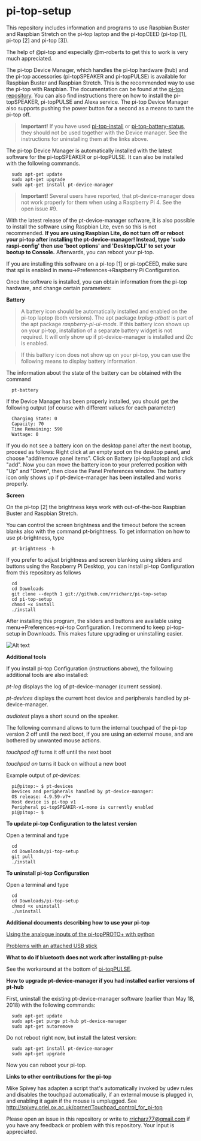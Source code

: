 # pi-top-setup

This repository includes information and programs to use Raspbian Buster and Raspbian Stretch on the pi-top laptop
and the pi-topCEED (pi-top [1], pi-top [2] and pi-top [3]).

The help of @pi-top and especially @m-roberts to get this to work is very much appreciated.

The pi-top Device Manager, which handles the pi-top hardware (hub) and the pi-top accessories
(pi-topSPEAKER and pi-topPULSE) is available for Raspbian Buster and Raspbian Stretch. This is the recommended
way to use the pi-top with Raspbian. The documentation can be found at the
[pi-top repository](http:github.com/pi-top). You can also find instructions there on how to install
the pi-topSPEAKER, pi-topPULSE and Alexa service. The pi-top Device Manager
also supports pushing the power button for a second as a means to turn the pi-top off.

> **Important!**
> If you have used
> [pi-top-install](http:github.com/rricharz/pi-top-install) or
> [pi-top-battery-status](http:github.com/rricharz/pi-top-battery-status),
> they should not be used together with the
> Device manager. See the instructions for uninstalling them at the links above.

The pi-top Device Manager is automatically installed with the latest software for the pi-topSPEAKER or
pi-topPULSE. It can also be installed with the following commands.
 
```
  sudo apt-get update
  sudo apt-get upgrade
  sudo apt-get install pt-device-manager
```
> **Important!**
> Several users have reported, that pt-device-manager does not work
> properly for them when using a Raspberry Pi 4. See the open issue #9.

With the latest release of the pt-device-manager software, it is also possible to install
the software using Raspbian Lite, even so this is not recommended.
**If you are using Raspbian Lite, do not turn off or
reboot your pi-top after installing the pt-device-manager! Instead, type 'sudo raspi-config'
then use 'boot options' and 'Desktop/CLI' to set your bootup to Console.** Afterwards, you
can reboot your pi-top.

If you are installing this software on a pi-top [1] or pi-topCEED, make sure that spi
is enabled in menu->Preferences->Raspberry Pi Configuration.

Once the software is installed, you can obtain information from the pi-top hardware, and change
certain parameters:


**Battery**

>A battery icon
>should be automatically installed and enabled on the pi-top laptop (both versions).
>The apt package *lxplug-ptbatt* is part of the apt package *raspberry-pi-ui-mods*.
>If this battery icon shows up on your pi-top, installation of a separate battery widget
>is not required. It will only show up if pt-device-manager is installed
>and i2c is enabled.

>If this battery icon does not show up on your pi-top, you can use the following means to
>display battery information.

The information about the state of the battery can be obtained with the command

```
  pt-battery
``` 

If the Device Manager has been properly installed, you should get the following output (of course with different values
for each parameter)

```
  Charging State: 0
  Capacity: 70
  Time Remaining: 590
  Wattage: 0
```

If you do not see a battery icon on the desktop panel after the next bootup, proceed as follows:
Right click at an empty spot on the desktop panel, and choose "add/remove panel items". Click on
Battery (pi-top/laptop) and click "add". Now you can move the battery icon to your preferred
position with "Up" and "Down", then close the Panel Preferences window. The battery icon only
shows up if pt-device-manager has been installed and works properly.


**Screen**

On the pi-top [2] the brightness keys work with out-of-the-box Raspbian Buster and Raspbian Stretch.

You can control the screen brightness and the timeout before the screen blanks also with
the command pt-brightness. To get information on how to use pt-brightness, type

```
  pt-brightness -h
``` 

If you prefer to adjust brightness and screen blanking using sliders and buttons using
the Raspberry Pi Desktop, you can install pi-top Configuration from this repository as follows

```
  cd
  cd Downloads
  git clone --depth 1 git://github.com/rricharz/pi-top-setup
  cd pi-top-setup
  chmod +x install
  ./install 
```

After installing this program, the sliders and buttons are available using
menu->Preferences->pi-top Configuration. I recommend to keep pi-top-setup in
Downloads. This makes future upgrading or uninstalling easier.

![Alt text](config.png?raw=true "menu item")


**Additional tools**

If you install pi-top Configuration (instructions above), the following additional
tools are also installed: 

*pt-log* displays the log of pt-device-manager (current session).

*pt-devices* displays the current host device and peripherals handled by
pt-device-manager.

*audiotest* plays a short sound on the speaker.

The following command allows to turn the internal touchpad of the pi-top
version 2 off until the next boot, if you are using an external mouse, and are
bothered by unwanted mouse actions.

*touchpad off* turns it off until the next boot

*touchpad on* turns it back on without a new boot

Example output of *pt-devices*:
```
  pi@pitop:~ $ pt-devices
  Devices and peripherals handled by pt-device-manager:
  OS release: 4.9.59-v7+
  Host device is pi-top v1
  Peripheral pi-topSPEAKER-v1-mono is currently enabled
  pi@pitop:~ $
```

**To update pi-top Configuration to the latest version**

Open a terminal and type

```
  cd
  cd Downloads/pi-top-setup
  git pull
  ./install
```


**To uninstall pi-top Configuration**

Open a terminal and type

```
  cd
  cd Downloads/pi-top-setup
  chmod +x uninstall
  ./uninstall
```


**Additional documents describing how to use your pi-top**

[Using the analogue inputs of the pi-topPROTO+ with python](http:github.com/rricharz/pi-top-setup/blob/master/documents/ProtoPlus.pdf)

[Problems with an attached USB stick](http:github.com/rricharz/pi-top-setup/blob/master/documents/use_of_usb_stick.txt)



**What to do if bluetooth does not work after installing pt-pulse**

See the workaround at the bottom of [pi-topPULSE](https://github.com/pi-top/pi-topPULSE).


**How to upgrade pt-device-manager if you had installed earlier versions of pt-hub**

First, uninstall the existing pt-device-manager software (earlier than May 18, 2018)
with the following commands:
```
  sudo apt-get update
  sudo apt-get purge pt-hub pt-device-manager
  sudo apt-get autoremove
```

Do not reboot right now, but install the latest version:
```
  sudo apt-get install pt-device-manager
  sudo apt-get upgrade
```

Now you can reboot your pi-top.


**Links to other contributions for the pi-top**

Mike Spivey has adapten a script that's automatically invoked by udev rules and disables the touchpad automatically,
if an external mouse is plugged in, and enabling it again if the mouse is umplugged.
See http://spivey.oriel.ox.ac.uk/corner/Touchpad_control_for_pi-top


Please open an issue in this repository or write to rricharz77@gmail.com if you have any feedback
or problem with this repository. Your input is appreciated.
